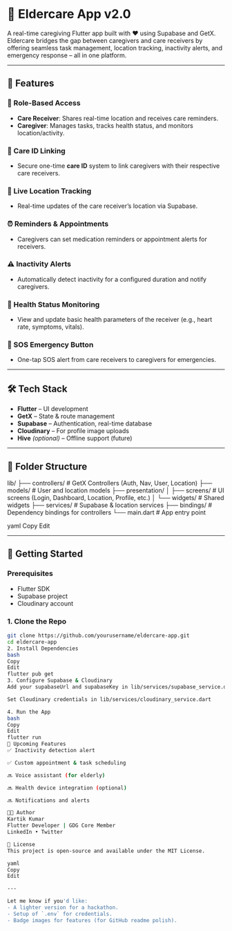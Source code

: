 # 🧓 Eldercare App v2.0

A real-time caregiving Flutter app built with ❤️ using Supabase and GetX. Eldercare bridges the gap between caregivers and care receivers by offering seamless task management, location tracking, inactivity alerts, and emergency response – all in one platform.

---

## 📱 Features

### 👥 Role-Based Access
- **Care Receiver**: Shares real-time location and receives care reminders.
- **Caregiver**: Manages tasks, tracks health status, and monitors location/activity.

### 🔗 Care ID Linking
- Secure one-time **care ID** system to link caregivers with their respective care receivers.

### 📍 Live Location Tracking
- Real-time updates of the care receiver’s location via Supabase.

### ⏰ Reminders & Appointments
- Caregivers can set medication reminders or appointment alerts for receivers.

### ⚠️ Inactivity Alerts
- Automatically detect inactivity for a configured duration and notify caregivers.

### 💓 Health Status Monitoring
- View and update basic health parameters of the receiver (e.g., heart rate, symptoms, vitals).

### 🚨 SOS Emergency Button
- One-tap SOS alert from care receivers to caregivers for emergencies.

---

## 🛠️ Tech Stack

- **Flutter** – UI development
- **GetX** – State & route management
- **Supabase** – Authentication, real-time database
- **Cloudinary** – For profile image uploads
- **Hive** *(optional)* – Offline support (future)

---

## 📁 Folder Structure

lib/
├── controllers/ # GetX Controllers (Auth, Nav, User, Location)
├── models/ # User and location models
├── presentation/
│ ├── screens/ # UI screens (Login, Dashboard, Location, Profile, etc.)
│ └── widgets/ # Shared widgets
├── services/ # Supabase & location services
├── bindings/ # Dependency bindings for controllers
└── main.dart # App entry point

yaml
Copy
Edit

---

## 🚀 Getting Started

### Prerequisites
- Flutter SDK
- Supabase project
- Cloudinary account

### 1. Clone the Repo
```bash
git clone https://github.com/yourusername/eldercare-app.git
cd eldercare-app
2. Install Dependencies
bash
Copy
Edit
flutter pub get
3. Configure Supabase & Cloudinary
Add your supabaseUrl and supabaseKey in lib/services/supabase_service.dart

Set Cloudinary credentials in lib/services/cloudinary_service.dart

4. Run the App
bash
Copy
Edit
flutter run
🧪 Upcoming Features
✅ Inactivity detection alert

✅ Custom appointment & task scheduling

🔜 Voice assistant (for elderly)

🔜 Health device integration (optional)

🔜 Notifications and alerts

👨‍💻 Author
Kartik Kumar
Flutter Developer | GDG Core Member
LinkedIn • Twitter

📄 License
This project is open-source and available under the MIT License.

yaml
Copy
Edit

---

Let me know if you'd like:
- A lighter version for a hackathon.
- Setup of `.env` for credentials.
- Badge images for features (for GitHub readme polish).